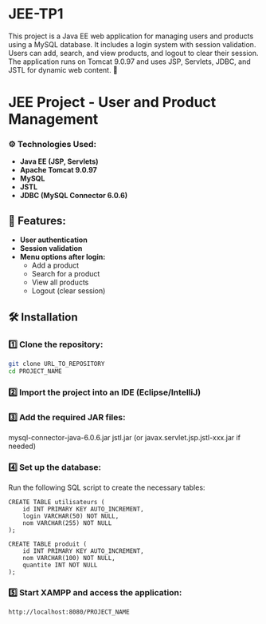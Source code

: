 # JEE-TP1
This project is a Java EE web application for managing users and products using a MySQL database. It includes a login system with session validation. Users can add, search, and view products, and logout to clear their session. The application runs on Tomcat 9.0.97 and uses JSP, Servlets, JDBC, and JSTL for dynamic web content. 🚀
# JEE Project - User and Product Management

### ⚙️ Technologies Used:
- **Java EE (JSP, Servlets)**
- **Apache Tomcat 9.0.97**
- **MySQL**
- **JSTL**
- **JDBC (MySQL Connector 6.0.6)**

## 🚀 Features:
- **User authentication**
- **Session validation**
- **Menu options after login:**
  - Add a product
  - Search for a product
  - View all products
  - Logout (clear session)

## 🛠 Installation

### 1️⃣ Clone the repository:
```bash
git clone URL_TO_REPOSITORY
cd PROJECT_NAME
```

### 2️⃣ Import the project into an IDE (Eclipse/IntelliJ)
### 3️⃣ Add the required JAR files:
mysql-connector-java-6.0.6.jar
jstl.jar (or javax.servlet.jsp.jstl-xxx.jar if needed)

### 4️⃣ Set up the database:
Run the following SQL script to create the necessary tables:
```
CREATE TABLE utilisateurs (
    id INT PRIMARY KEY AUTO_INCREMENT,
    login VARCHAR(50) NOT NULL,
    nom VARCHAR(255) NOT NULL
);

CREATE TABLE produit (
    id INT PRIMARY KEY AUTO_INCREMENT,
    nom VARCHAR(100) NOT NULL,
    quantite INT NOT NULL
);

```

### 5️⃣ Start XAMPP and access the application:
``` http://localhost:8080/PROJECT_NAME ```



